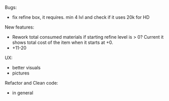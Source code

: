 Bugs:
* fix refine box, it requires. min 4 lvl and check if it uses 20k for HD

New features:
* Rework total consumed materials if starting refine level is > 0? Current it shows total cost of the item when it starts at +0.
* +11-20

UX:
* better visuals
* pictures

Refactor and Clean code:
* in general
